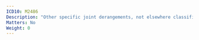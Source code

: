 ```yaml
---
ICD10: M2486
Description: "Other specific joint derangements, not elsewhere classified: Lower leg"
Matters: No
Weight: 0
---
```


